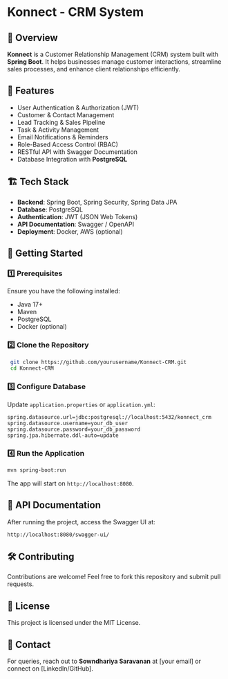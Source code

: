 # Konnect - CRM System

## 📌 Overview
**Konnect** is a Customer Relationship Management (CRM) system built with **Spring Boot**. It helps businesses manage customer interactions, streamline sales processes, and enhance client relationships efficiently.

## 🚀 Features
- User Authentication & Authorization (JWT)
- Customer & Contact Management
- Lead Tracking & Sales Pipeline
- Task & Activity Management
- Email Notifications & Reminders
- Role-Based Access Control (RBAC)
- RESTful API with Swagger Documentation
- Database Integration with **PostgreSQL**

## 🏗️ Tech Stack
- **Backend**: Spring Boot, Spring Security, Spring Data JPA
- **Database**: PostgreSQL
- **Authentication**: JWT (JSON Web Tokens)
- **API Documentation**: Swagger / OpenAPI
- **Deployment**: Docker, AWS (optional)

## 🎯 Getting Started
### 1️⃣ Prerequisites
Ensure you have the following installed:
- Java 17+
- Maven
- PostgreSQL
- Docker (optional)

### 2️⃣ Clone the Repository
```bash
 git clone https://github.com/yourusername/Konnect-CRM.git
 cd Konnect-CRM
```

### 3️⃣ Configure Database
Update `application.properties` or `application.yml`:
```properties
spring.datasource.url=jdbc:postgresql://localhost:5432/konnect_crm
spring.datasource.username=your_db_user
spring.datasource.password=your_db_password
spring.jpa.hibernate.ddl-auto=update
```

### 4️⃣ Run the Application
```bash
mvn spring-boot:run
```
The app will start on `http://localhost:8080`.

## 📡 API Documentation
After running the project, access the Swagger UI at:
```
http://localhost:8080/swagger-ui/
```

## 🛠️ Contributing
Contributions are welcome! Feel free to fork this repository and submit pull requests.

## 📜 License
This project is licensed under the MIT License.

## 📧 Contact
For queries, reach out to **Sowndhariya Saravanan** at [your email] or connect on [LinkedIn/GitHub].
